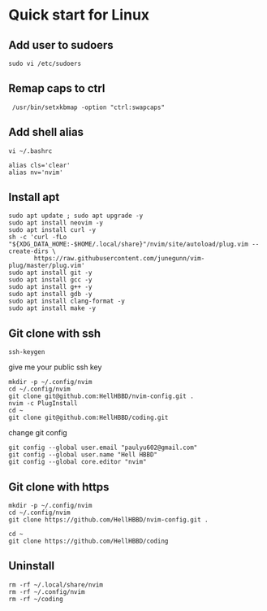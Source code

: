 # Quick start for Linux

## Add user to sudoers

```
sudo vi /etc/sudoers
```

## Remap caps to ctrl

```
 /usr/bin/setxkbmap -option "ctrl:swapcaps"
```

## Add shell alias

```
vi ~/.bashrc
```

```
alias cls='clear'
alias nv='nvim'
```

## Install apt

```
sudo apt update ; sudo apt upgrade -y
sudo apt install neovim -y
sudo apt install curl -y
sh -c 'curl -fLo "${XDG_DATA_HOME:-$HOME/.local/share}"/nvim/site/autoload/plug.vim --create-dirs \
       https://raw.githubusercontent.com/junegunn/vim-plug/master/plug.vim'
sudo apt install git -y
sudo apt install gcc -y
sudo apt install g++ -y
sudo apt install gdb -y
sudo apt install clang-format -y
sudo apt install make -y
```

## Git clone with ssh

```
ssh-keygen
```

give me your public ssh key

```
mkdir -p ~/.config/nvim
cd ~/.config/nvim
git clone git@github.com:HellHBBD/nvim-config.git .
nvim -c PlugInstall
cd ~
git clone git@github.com:HellHBBD/coding.git
```

change git config

```
git config --global user.email "paulyu602@gmail.com"
git config --global user.name "Hell HBBD"
git config --global core.editor "nvim"
```

## Git clone with https

```
mkdir -p ~/.config/nvim
cd ~/.config/nvim
git clone https://github.com/HellHBBD/nvim-config.git .

cd ~
git clone https://github.com/HellHBBD/coding
```

## Uninstall

```
rm -rf ~/.local/share/nvim
rm -rf ~/.config/nvim
rm -rf ~/coding
```
